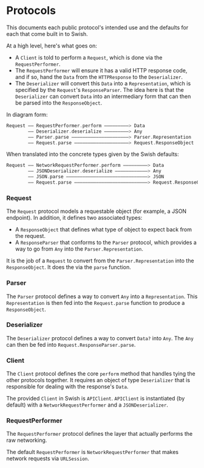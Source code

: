# Protocols #

This documents each public protocol's intended use and the defaults for each that come built in to Swish.

At a  high level, here's what goes on:

* A `Client` is told to perform a `Request`, which is done via the `RequestPerformer`.
* The `RequestPerformer` will ensure it has a valid HTTP response code, and if so, hand the `Data` from the `HTTPResponse` to the `Deserializer`.
* The `Deserializer` will convert this `Data` into a `Representation`, which is specified by the `Request`'s `ResponseParser`. The idea here is that the `Deserializer` can convert `Data` into an intermediary form that can then be parsed into the `ResponseObject`.

In diagram form:

```swift
Request —— RequestPerformer.perform —————————> Data
        —— Deserializer.deserialize —————————> Any
        —— Parser.parse —————————————————————> Parser.Representation
        —— Request.parse ————————————————————> Request.ResponseObject
```

When translated into the concrete types given by the Swish defaults:

```swift
Request —— NetworkRequestPerformer.perform —————————> Data
        —— JSONDeserializer.deserialize ————————————> Any
        —— JSON.parse ——————————————————————————————> JSON
        —— Request.parse ———————————————————————————> Request.ResponseObject
```

### Request ###

The `Request` protocol models a requestable object (for example, a JSON endpoint). In addition, it defines two associated types:

- A `ResponseObject` that defines what type of object to expect back from the request.
- A `ResponseParser` that conforms to the `Parser` protocol, which provides a way to go from `Any` into the `Parser.Representation`.

It is the job of a `Request` to convert from the `Parser.Representation` into the `ResponseObject`. It does the via the `parse` function.

### Parser ###
The `Parser` protocol defines a way to convert `Any` into a `Representation`. This `Representation` is then fed into the `Request.parse` function to produce a `ResponseObject`.

### Deserializer ###
The `Deserializer` protocol defines a way to convert `Data?` into `Any`. The `Any` can then be fed into `Request.ResponseParser.parse`.

### Client ###

The `Client` protocol defines the core `perform` method that handles tying the other protocols together. It requires an object of type `Deserializer` that is responsible for dealing with the response's `Data`.

The provided `Client` in Swish is `APIClient`. `APIClient` is instantiated (by default) with a `NetworkRequestPerformer` and a `JSONDeserializer`.

### RequestPerformer ###

The `RequestPerformer` protocol defines the layer that actually performs the raw networking.

The default `RequestPerformer` is `NetworkRequestPerformer` that makes network requests via `URLSession`.
